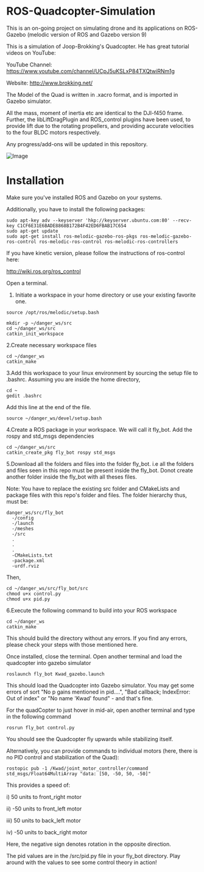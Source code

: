 
# ROS-Quadcopter-Simulation
This is an on-going project on simulating drone and its applications on ROS-Gazebo (melodic version of ROS and Gazebo version 9)

This is a simulation of Joop-Brokking's Quadcopter. He has great tutorial videos on YouTube:

YouTube Channel: https://www.youtube.com/channel/UCpJ5uKSLxP84TXQtwiRNm1g

Website: http://www.brokking.net/


The Model of the Quad is written in .xacro format, and is imported in Gazebo simulator.

All the mass, moment of inertia etc are identical to the DJI-f450 frame. Further, the libLiftDragPlugin and ROS_control plugins have been used, to provide lift due to the rotating propellers, and providing accurate velocities to the four BLDC motors respectively.

Any progress/add-ons will be updated in this repository.

![Image](https://github.com/NishanthARao/ROS-Quadcopter-Simulation/blob/master/Image.png)

# Installation #

Make sure you've installed ROS and Gazebo on your systems.

Additionally, you have to install the following packages:
```
sudo apt-key adv --keyserver 'hkp://keyserver.ubuntu.com:80' --recv-key C1CF6E31E6BADE8868B172B4F42ED6FBAB17C654 
sudo apt-get update
sudo apt-get install ros-melodic-gazebo-ros-pkgs ros-melodic-gazebo-ros-control ros-melodic-ros-control ros-melodic-ros-controllers
```
If you have kinetic version, please follow the instructions of ros-control here:

http://wiki.ros.org/ros_control

Open a terminal.
1. Initiate a workspace in your home directory or use your existing favorite one.
```
source /opt/ros/melodic/setup.bash 

mkdir -p ~/danger_ws/src
cd ~/danger_ws/src
catkin_init_workspace
```

2.Create necessary workspace files
```
cd ~/danger_ws
catkin_make
```

3.Add this workspace to your linux environment by sourcing the setup file to .bashrc. Assuming you are inside the home directory, 
```
cd ~
gedit .bashrc
```
Add this line at the end of the file.
```
source ~/danger_ws/devel/setup.bash
```

4.Create a ROS package in your workspace. We will call it fly_bot. Add the rospy and std_msgs dependencies
```
cd ~/danger_ws/src
catkin_create_pkg fly_bot rospy std_msgs
```

5.Download all the folders and files into the folder fly_bot. i.e all the folders and files seen in this repo must be present inside the fly_bot. Donot create another folder inside the fly_bot with all theses files.

Note: You have to replace the existing src folder and CMakeLists and package files with this repo's folder and files. 
The folder hierarchy thus, must be:
```
danger_ws/src/fly_bot
  -/config
  -/launch
  -/meshes
  -/src
  .
  .
  .
  -CMakeLists.txt
  -package.xml
  -urdf.rviz
```

Then,
```
cd ~/danger_ws/src/fly_bot/src
chmod u+x control.py
chmod u+x pid.py
```

6.Execute the following command to build into your ROS workspace
```
cd ~/danger_ws
catkin_make
```

This should build the directory without any errors. If you find any errors, please check your steps with those mentioned here.

Once installed, close the terminal. Open another terminal and load the quadcopter into gazebo simulator
```
roslaunch fly_bot Kwad_gazebo.launch
```

This should load the Quadcopter into Gazebo simulator. You may get some errors of sort "No p gains mentioned in pid....", "Bad callback; IndexError: Out of index" or "No name 'Kwad' found" - and that's fine.

For the quadCopter to just hover in mid-air, open another terminal and type in the following command
```
rosrun fly_bot control.py
```

You should see the Quadcopter fly upwards while stabilizing itself.

Alternatively, you can provide commands to individual motors (here, there is no PID control and stabilization of the Quad):
```
rostopic pub -1 /Kwad/joint_motor_controller/command std_msgs/Float64MultiArray "data: [50, -50, 50, -50]"
```
This provides a speed of:

i)   50 units to front_right motor

ii) -50 units to front_left motor

iii) 50 units to back_left motor

iv) -50 units to back_right motor

Here, the negative sign denotes rotation in the opposite direction.


The pid values are in the /src/pid.py file in your fly_bot directory. Play around with the values to see some control theory in action!
